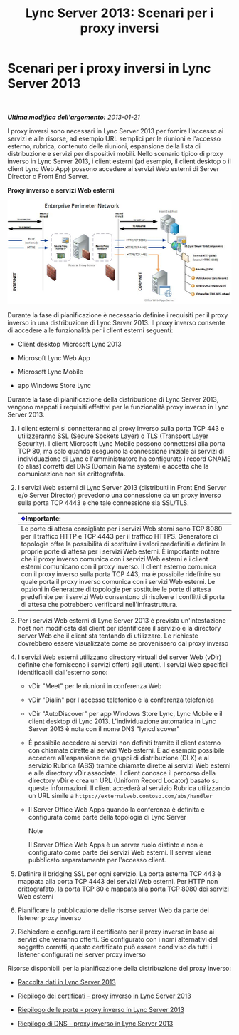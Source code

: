 ﻿---
title: 'Lync Server 2013: Scenari per i proxy inversi'
TOCTitle: Scenari per i proxy inversi
ms:assetid: 13108f59-a660-4ff1-8404-079d1cb646f2
ms:mtpsurl: https://technet.microsoft.com/it-it/library/JJ204691(v=OCS.15)
ms:contentKeyID: 49299752
ms.date: 08/24/2015
mtps_version: v=OCS.15
ms.translationtype: HT
---

# Scenari per i proxy inversi in Lync Server 2013

 

_**Ultima modifica dell'argomento:** 2013-01-21_

I proxy inversi sono necessari in Lync Server 2013 per fornire l'accesso ai servizi e alle risorse, ad esempio URL semplici per le riunioni e l'accesso esterno, rubrica, contenuto delle riunioni, espansione della lista di distribuzione e servizi per dispositivi mobili. Nello scenario tipico di proxy inverso in Lync Server 2013, i client esterni (ad esempio, il client desktop o il client Lync Web App) possono accedere ai servizi Web esterni di Server Director o Front End Server.

**Proxy inverso e servizi Web esterni**

![Proxy inverso e servizi Web esterni](images/JJ204932.13142405-d5c9-45b7-a8b7-a8c89f09c97c(OCS.15).jpg "Proxy inverso e servizi Web esterni")

Durante la fase di pianificazione è necessario definire i requisiti per il proxy inverso in una distribuzione di Lync Server 2013. Il proxy inverso consente di accedere alle funzionalità per i client esterni seguenti:

  - Client desktop Microsoft Lync 2013

  - Microsoft Lync Web App

  - Microsoft Lync Mobile

  - app Windows Store Lync

Durante la fase di pianificazione della distribuzione di Lync Server 2013, vengono mappati i requisiti effettivi per le funzionalità proxy inverso in Lync Server 2013.

1.  I client esterni si connetteranno al proxy inverso sulla porta TCP 443 e utilizzeranno SSL (Secure Sockets Layer) o TLS (Transport Layer Security). I client Microsoft Lync Mobile possono connettersi alla porta TCP 80, ma solo quando eseguono la connessione iniziale ai servizi di individuazione di Lync e l'amministratore ha configurato i record CNAME (o alias) corretti del DNS (Domain Name system) e accetta che la comunicazione non sia crittografata.

2.  I servizi Web esterni di Lync Server 2013 (distribuiti in Front End Server e/o Server Director) prevedono una connessione da un proxy inverso sulla porta TCP 4443 e che tale connessione sia SSL/TLS.
    
    <table>
    <thead>
    <tr class="header">
    <th><img src="images/Gg412908.important(OCS.15).gif" title="important" alt="important" />Importante:</th>
    </tr>
    </thead>
    <tbody>
    <tr class="odd">
    <td>Le porte di attesa consigliate per i servizi Web sterni sono TCP 8080 per il traffico HTTP e TCP 4443 per il traffico HTTPS. Generatore di topologie offre la possibilità di sostituire i valori predefiniti e definire le proprie porte di attesa per i servizi Web esterni. È importante notare che il proxy inverso comunica con i servizi Web esterni e i client esterni comunicano con il proxy inverso. Il client esterno comunica con il proxy inverso sulla porta TCP 443, ma è possibile ridefinire su quale porta il proxy inverso comunica con i servizi Web esterni. Le opzioni in Generatore di topologie per sostituire le porte di attesa predefinite per i servizi Web consentono di risolvere i conflitti di porta di attesa che potrebbero verificarsi nell'infrastruttura.</td>
    </tr>
    </tbody>
    </table>


3.  Per i servizi Web esterni di Lync Server 2013 è prevista un'intestazione host non modificata dal client per identificare il servizio e la directory server Web che il client sta tentando di utilizzare. Le richieste dovrebbero essere visualizzate come se provenissero dal proxy inverso

4.  I servizi Web esterni utilizzano directory virtuali del server Web (vDir) definite che forniscono i servizi offerti agli utenti. I servizi Web specifici identificabili dall'esterno sono:
    
      - vDir "Meet" per le riunioni in conferenza Web
    
      - vDir "Dialin" per l'accesso telefonico e la conferenza telefonica
    
      - vDir "AutoDiscover" per app Windows Store Lync, Lync Mobile e il client desktop di Lync 2013. L'individuazione automatica in Lync Server 2013 è nota con il nome DNS "lyncdiscover"
    
      - È possibile accedere ai servizi non definiti tramite il client esterno con chiamate dirette ai servizi Web esterni. È ad esempio possibile accedere all'espansione dei gruppi di distribuzione (DLX) e al servizio Rubrica (ABS) tramite chiamate dirette ai servizi Web esterni e alle directory vDir associate. Il client conosce il percorso della directory vDir e crea un URL (Uniform Record Locator) basato su queste informazioni. Il client accederà al servizio Rubrica utilizzando un URL simile a `https://externalweb.contoso.com/abs/handler`
    
      - Il Server Office Web Apps quando la conferenza è definita e configurata come parte della topologia di Lync Server
        

        > [!NOTE]
        > Il Server Office Web Apps è un server ruolo distinto e non è configurato come parte dei servizi Web esterni. Il server viene pubblicato separatamente per l'accesso client.



5.  Definire il bridging SSL per ogni servizio. La porta esterna TCP 443 è mappata alla porta TCP 4443 dei servizi Web esterni. Per HTTP non crittografato, la porta TCP 80 è mappata alla porta TCP 8080 dei servizi Web esterni

6.  Pianificare la pubblicazione delle risorse server Web da parte dei listener proxy inverso

7.  Richiedere e configurare il certificato per il proxy inverso in base ai servizi che verranno offerti. Se configurato con i nomi alternativi del soggetto corretti, questo certificato può essere condiviso da tutti i listener configurati nel server proxy inverso

Risorse disponibili per la pianificazione della distribuzione del proxy inverso:

  - [Raccolta dati in Lync Server 2013](lync-server-2013-data-collection.md)

  - [Riepilogo dei certificati - proxy inverso in Lync Server 2013](lync-server-2013-certificate-summary-reverse-proxy.md)

  - [Riepilogo delle porte - proxy inverso in Lync Server 2013](lync-server-2013-port-summary-reverse-proxy.md)

  - [Riepilogo di DNS - proxy inverso in Lync Server 2013](lync-server-2013-dns-summary-reverse-proxy.md)

